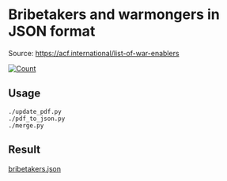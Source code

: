 # Bribetakers and warmongers in JSON format

Source: https://acf.international/list-of-war-enablers

[![Count](https://img.shields.io/badge/count-5961-red)](https://acf.international/list-of-war-enablers)

## Usage

```
./update_pdf.py
./pdf_to_json.py
./merge.py
```

## Result

[bribetakers.json](https://raw.githubusercontent.com/sirekanian/bribetakers/master/bribetakers.json)
